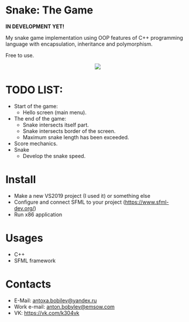 # Snake: The Game

**IN DEVELOPMENT YET!**

My snake game implementation using OOP features of C++ programming language with encapsulation, inheritance and polymorphism. 

Free to use.

<p align="center">
  <img src="https://user-images.githubusercontent.com/25329821/164027599-c7eceb57-3115-4c0c-83e8-add864c2b603.png" />
</p>

# TODO LIST:
- Start of the game:
    - Hello screen (main menu).
- The end of the game:
    - Snake intersects itself part.
    - Snake intersects border of the screen.
    - Maximum snake length has been exceeded.
- Score mechanics.
- Snake
    - Develop the snake speed.

# Install

- Make a new VS2019 project (I used it) or something else
- Configure and connect SFML to your project (https://www.sfml-dev.org/)
- Run x86 application

# Usages
- C++
- SFML framework

# Contacts
* E-Mail: antoxa.bobilev@yandex.ru
* Work e-mail: anton.bobylev@emsow.com
* VK: https://vk.com/k304vk

